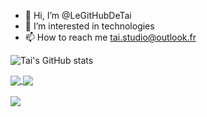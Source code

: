 - 👋 Hi, I’m @LeGitHubDeTai
- 👀 I’m interested in technologies
- 📫 How to reach me <tai.studio@outlook.fr>

<!---
LeGitHubDeTai/LeGitHubDeTai is a ✨ special ✨ repository because its `README.md` (this file) appears on your GitHub profile.
You can click the Preview link to take a look at your changes.
--->

<p align="center">
  
  ![Tai's GitHub stats](https://github-readme-stats.vercel.app/api?username=LeGitHubDeTai&show_icons=true&theme=tokyonight&border_radius=10)
  
  <a href="https://github.com/LeGitHubDeTai/AnimeBack">
    <img align="center" src="https://github-readme-stats.vercel.app/api/pin/?username=LeGitHubDeTai&repo=AnimeBack&theme=dark&border_radius=10" />
  </a>
  <a href="https://github.com/TaiStudio/Noa">
    <img align="center" src="https://github-readme-stats.vercel.app/api/pin/?username=TaiStudio&repo=Noa&theme=dark&border_radius=10" />
  </a>
  <br/>
  <br/>
  <a href="https://github.com/TaiStudio/Sofia">
    <img align="center" src="https://github-readme-stats.vercel.app/api/pin/?username=TaiStudio&repo=Sofia&theme=dark&border_radius=10" />
  </a>
</p>
